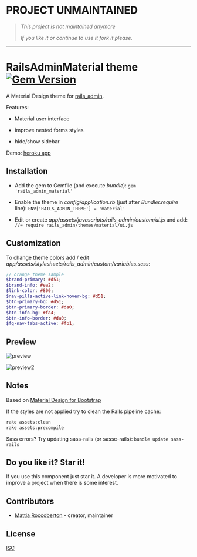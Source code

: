 # PROJECT UNMAINTAINED

> *This project is not maintained anymore*
>
> *If you like it or continue to use it fork it please.*

---

# RailsAdminMaterial theme [![Gem Version](https://badge.fury.io/rb/rails_admin_material.svg)](https://badge.fury.io/rb/rails_admin_material)

A Material Design theme for [rails_admin](https://github.com/sferik/rails_admin).

Features:

- Material user interface

- improve nested forms styles

- hide/show sidebar

Demo: [heroku app](http://rails-admin-material.herokuapp.com/admin/)

## Installation

- Add the gem to Gemfile (and execute *bundle*): `gem 'rails_admin_material'`

- Enable the theme in *config/application.rb* (just after *Bundler.require* line): `ENV['RAILS_ADMIN_THEME'] = 'material'`

- Edit or create *app/assets/javascripts/rails_admin/custom/ui.js* and add: `//= require rails_admin/themes/material/ui.js`

## Customization

To change theme colors add / edit *app/assets/stylesheets/rails_admin/custom/variables.scss*:

```sass
// orange theme sample
$brand-primary: #d51;
$brand-info: #ea2;
$link-color: #800;
$nav-pills-active-link-hover-bg: #d51;
$btn-primary-bg: #d51;
$btn-primary-border: #da0;
$btn-info-bg: #fa4;
$btn-info-border: #da0;
$fg-nav-tabs-active: #fb1;
```

## Preview

![preview](preview.jpg)

![preview2](preview2.jpg)

## Notes

Based on [Material Design for Bootstrap](http://fezvrasta.github.io/bootstrap-material-design/)

If the styles are not applied try to clean the Rails pipeline cache:

```sh
rake assets:clean
rake assets:precompile
```

Sass errors? Try updating sass-rails (or sassc-rails): `bundle update sass-rails`

## Do you like it? Star it!

If you use this component just star it. A developer is more motivated to improve a project when there is some interest.

## Contributors

- [Mattia Roccoberton](http://blocknot.es) - creator, maintainer

## License

[ISC](LICENSE)
